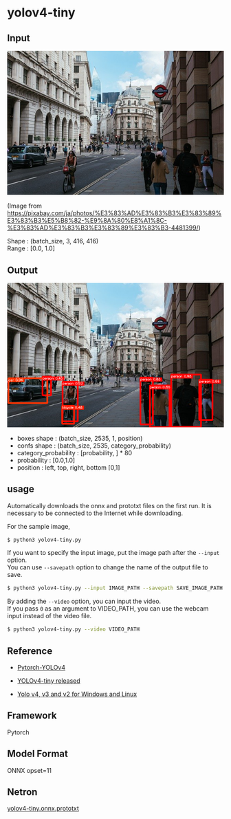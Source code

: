 # yolov4-tiny

## Input

![Input](input.jpg)

(Image from https://pixabay.com/ja/photos/%E3%83%AD%E3%83%B3%E3%83%89%E3%83%B3%E5%B8%82-%E9%8A%80%E8%A1%8C-%E3%83%AD%E3%83%B3%E3%83%89%E3%83%B3-4481399/)

Shape : (batch_size, 3, 416, 416)  
Range : [0.0, 1.0]

## Output

![Output](output.png)

- boxes shape : (batch_size, 2535, 1, position)
- confs shape : (batch_size, 2535, category_probability)
- category_probability : [probability, ] * 80
- probability : [0.0,1.0]
- position : left, top, right, bottom [0,1]

## usage
Automatically downloads the onnx and prototxt files on the first run.
It is necessary to be connected to the Internet while downloading.

For the sample image,
``` bash
$ python3 yolov4-tiny.py
```

If you want to specify the input image, put the image path after the `--input` option.  
You can use `--savepath` option to change the name of the output file to save.
```bash
$ python3 yolov4-tiny.py --input IMAGE_PATH --savepath SAVE_IMAGE_PATH
```

By adding the `--video` option, you can input the video.   
If you pass `0` as an argument to VIDEO_PATH, you can use the webcam input instead of the video file.
```bash
$ python3 yolov4-tiny.py --video VIDEO_PATH
```

## Reference

- [Pytorch-YOLOv4](https://github.com/Tianxiaomo/pytorch-YOLOv4)

- [YOLOv4-tiny released](https://github.com/Tianxiaomo/pytorch-YOLOv4/issues/125)

- [Yolo v4, v3 and v2 for Windows and Linux](https://github.com/AlexeyAB/darknet)

## Framework

Pytorch

## Model Format

ONNX opset=11

## Netron

[yolov4-tiny.onnx.prototxt](https://netron.app/?url=https://storage.googleapis.com/ailia-models/yolov4-tiny/yolov4-tiny.onnx.prototxt)
